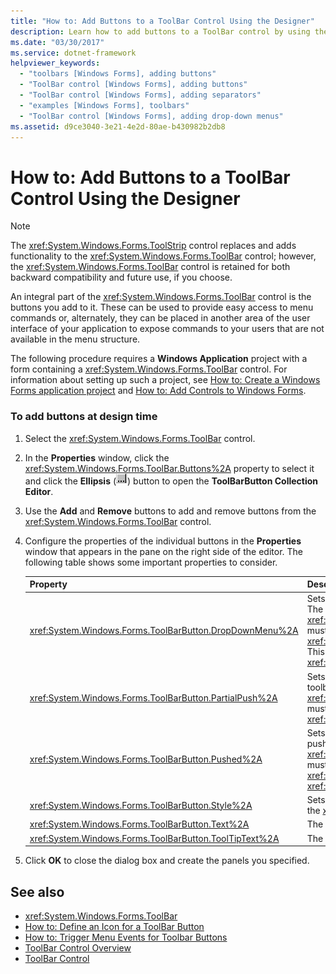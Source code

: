 ```yaml
---
title: "How to: Add Buttons to a ToolBar Control Using the Designer"
description: Learn how to add buttons to a ToolBar control by using the Designer. Adding buttons is an integral part of the using a ToolBar control.
ms.date: "03/30/2017"
ms.service: dotnet-framework
helpviewer_keywords:
  - "toolbars [Windows Forms], adding buttons"
  - "ToolBar control [Windows Forms], adding buttons"
  - "ToolBar control [Windows Forms], adding separators"
  - "examples [Windows Forms], toolbars"
  - "ToolBar control [Windows Forms], adding drop-down menus"
ms.assetid: d9ce3040-3e21-4e2d-80ae-b430982b2db8
---
```

# How to: Add Buttons to a ToolBar Control Using the Designer

> [!NOTE]
> The <xref:System.Windows.Forms.ToolStrip> control replaces and adds functionality to the <xref:System.Windows.Forms.ToolBar> control; however, the <xref:System.Windows.Forms.ToolBar> control is retained for both backward compatibility and future use, if you choose.

An integral part of the <xref:System.Windows.Forms.ToolBar> control is the buttons you add to it. These can be used to provide easy access to menu commands or, alternately, they can be placed in another area of the user interface of your application to expose commands to your users that are not available in the menu structure.

The following procedure requires a **Windows Application** project with a form containing a <xref:System.Windows.Forms.ToolBar> control. For information about setting up such a project, see [How to: Create a Windows Forms application project](/visualstudio/ide/step-1-create-a-windows-forms-application-project) and [How to: Add Controls to Windows Forms](how-to-add-to-a-form.md).

### To add buttons at design time

1. Select the <xref:System.Windows.Forms.ToolBar> control.

2. In the **Properties** window, click the <xref:System.Windows.Forms.ToolBar.Buttons%2A> property to select it and click the **Ellipsis** (![The Ellipsis button (...) in the Properties window of Visual Studio.](./media/visual-studio-ellipsis-button.png)) button to open the **ToolBarButton Collection Editor**.

3. Use the **Add** and **Remove** buttons to add and remove buttons from the <xref:System.Windows.Forms.ToolBar> control.

4. Configure the properties of the individual buttons in the **Properties** window that appears in the pane on the right side of the editor. The following table shows some important properties to consider.

    |Property|Description|
    |--------------|-----------------|
    |<xref:System.Windows.Forms.ToolBarButton.DropDownMenu%2A>|Sets the menu to be displayed in the drop-down toolbar button. The toolbar button's <xref:System.Windows.Forms.ToolBarButton.Style%2A> property must be set to <xref:System.Windows.Forms.ToolBarButtonStyle.DropDownButton>. This property takes an instance of the <xref:System.Windows.Forms.ContextMenu> class as a reference.|
    |<xref:System.Windows.Forms.ToolBarButton.PartialPush%2A>|Sets whether a toggle-style toolbar button is partially pushed. The toolbar button's <xref:System.Windows.Forms.ToolBarButton.Style%2A> property must be set to <xref:System.Windows.Forms.ToolBarButtonStyle.ToggleButton>.|
    |<xref:System.Windows.Forms.ToolBarButton.Pushed%2A>|Sets whether a toggle-style toolbar button is currently in the pushed state. The toolbar button's <xref:System.Windows.Forms.ToolBarButton.Style%2A> property must be set to <xref:System.Windows.Forms.ToolBarButtonStyle.ToggleButton> or <xref:System.Windows.Forms.ToolBarButtonStyle.PushButton>.|
    |<xref:System.Windows.Forms.ToolBarButton.Style%2A>|Sets the style of the toolbar button. Must be one of the values in the <xref:System.Windows.Forms.ToolBarButtonStyle> enumeration.|
    |<xref:System.Windows.Forms.ToolBarButton.Text%2A>|The text string displayed by the button.|
    |<xref:System.Windows.Forms.ToolBarButton.ToolTipText%2A>|The text that appears as a ToolTip for the button.|

5. Click **OK** to close the dialog box and create the panels you specified.

## See also

- <xref:System.Windows.Forms.ToolBar>
- [How to: Define an Icon for a ToolBar Button](how-to-define-an-icon-for-a-toolbar-button.md)
- [How to: Trigger Menu Events for Toolbar Buttons](how-to-trigger-menu-events-for-toolbar-buttons.md)
- [ToolBar Control Overview](toolbar-control-overview-windows-forms.md)
- [ToolBar Control](toolbar-control-windows-forms.md)
